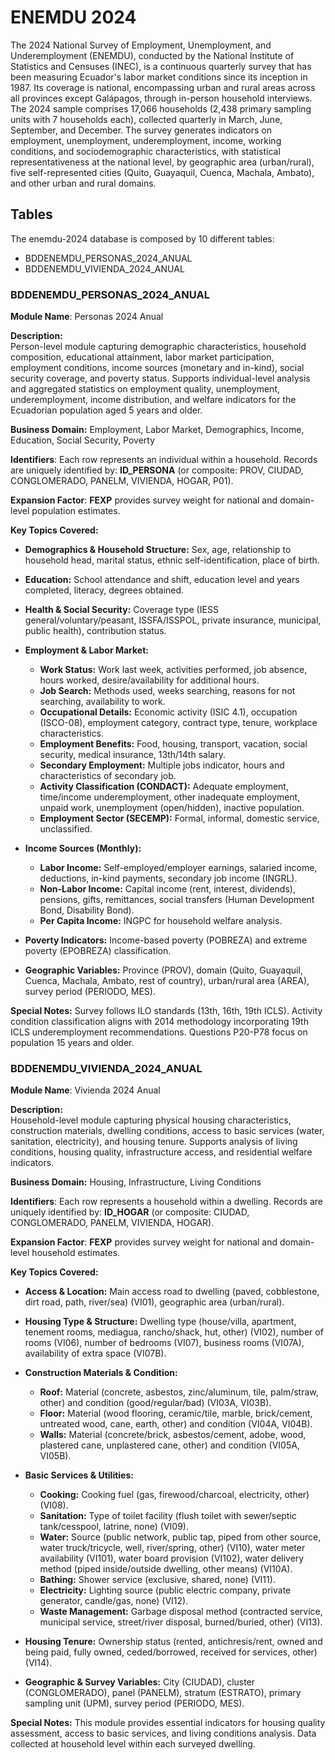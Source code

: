 # ENEMDU 2024
The 2024 National Survey of Employment, Unemployment, and Underemployment (ENEMDU), conducted by the National Institute of Statistics and Censuses (INEC), is a continuous quarterly survey that has been measuring Ecuador's labor market conditions since its inception in 1987. Its coverage is national, encompassing urban and rural areas across all provinces except Galápagos, through in-person household interviews. The 2024 sample comprises 17,066 households (2,438 primary sampling units with 7 households each), collected quarterly in March, June, September, and December. The survey generates indicators on employment, unemployment, underemployment, income, working conditions, and sociodemographic characteristics, with statistical representativeness at the national level, by geographic area (urban/rural), five self-represented cities (Quito, Guayaquil, Cuenca, Machala, Ambato), and other urban and rural domains.

## Tables
The enemdu-2024 database is composed by 10 different tables:
- BDDENEMDU_PERSONAS_2024_ANUAL
- BDDENEMDU_VIVIENDA_2024_ANUAL

### BDDENEMDU_PERSONAS_2024_ANUAL  
**Module Name**: Personas 2024 Anual  

**Description:**  
Person-level module capturing demographic characteristics, household composition, educational attainment, labor market participation, employment conditions, income sources (monetary and in-kind), social security coverage, and poverty status. Supports individual-level analysis and aggregated statistics on employment quality, unemployment, underemployment, income distribution, and welfare indicators for the Ecuadorian population aged 5 years and older.

**Business Domain:** Employment, Labor Market, Demographics, Income, Education, Social Security, Poverty

**Identifiers**: Each row represents an individual within a household. Records are uniquely identified by: **ID_PERSONA** (or composite: PROV, CIUDAD, CONGLOMERADO, PANELM, VIVIENDA, HOGAR, P01).

**Expansion Factor**: **FEXP** provides survey weight for national and domain-level population estimates.

**Key Topics Covered:**  

- **Demographics & Household Structure:** Sex, age, relationship to household head, marital status, ethnic self-identification, place of birth.

- **Education:** School attendance and shift, education level and years completed, literacy, degrees obtained.

- **Health & Social Security:** Coverage type (IESS general/voluntary/peasant, ISSFA/ISSPOL, private insurance, municipal, public health), contribution status.

- **Employment & Labor Market:**  
  - **Work Status:** Work last week, activities performed, job absence, hours worked, desire/availability for additional hours.
  - **Job Search:** Methods used, weeks searching, reasons for not searching, availability to work.
  - **Occupational Details:** Economic activity (ISIC 4.1), occupation (ISCO-08), employment category, contract type, tenure, workplace characteristics.
  - **Employment Benefits:** Food, housing, transport, vacation, social security, medical insurance, 13th/14th salary.
  - **Secondary Employment:** Multiple jobs indicator, hours and characteristics of secondary job.
  - **Activity Classification (CONDACT):** Adequate employment, time/income underemployment, other inadequate employment, unpaid work, unemployment (open/hidden), inactive population.
  - **Employment Sector (SECEMP):** Formal, informal, domestic service, unclassified.

- **Income Sources (Monthly):**  
  - **Labor Income:** Self-employed/employer earnings, salaried income, deductions, in-kind payments, secondary job income (INGRL).
  - **Non-Labor Income:** Capital income (rent, interest, dividends), pensions, gifts, remittances, social transfers (Human Development Bond, Disability Bond).
  - **Per Capita Income:** INGPC for household welfare analysis.

- **Poverty Indicators:** Income-based poverty (POBREZA) and extreme poverty (EPOBREZA) classification.

- **Geographic Variables:** Province (PROV), domain (Quito, Guayaquil, Cuenca, Machala, Ambato, rest of country), urban/rural area (AREA), survey period (PERIODO, MES).

**Special Notes:** Survey follows ILO standards (13th, 16th, 19th ICLS). Activity condition classification aligns with 2014 methodology incorporating 19th ICLS underemployment recommendations. Questions P20-P78 focus on population 15 years and older.

### BDDENEMDU_VIVIENDA_2024_ANUAL  
**Module Name**: Vivienda 2024 Anual  

**Description:**  
Household-level module capturing physical housing characteristics, construction materials, dwelling conditions, access to basic services (water, sanitation, electricity), and housing tenure. Supports analysis of living conditions, housing quality, infrastructure access, and residential welfare indicators.

**Business Domain:** Housing, Infrastructure, Living Conditions

**Identifiers**: Each row represents a household within a dwelling. Records are uniquely identified by: **ID_HOGAR** (or composite: CIUDAD, CONGLOMERADO, PANELM, VIVIENDA, HOGAR).

**Expansion Factor**: **FEXP** provides survey weight for national and domain-level household estimates.

**Key Topics Covered:**  

- **Access & Location:** Main access road to dwelling (paved, cobblestone, dirt road, path, river/sea) (VI01), geographic area (urban/rural).

- **Housing Type & Structure:** Dwelling type (house/villa, apartment, tenement rooms, mediagua, rancho/shack, hut, other) (VI02), number of rooms (VI06), number of bedrooms (VI07), business rooms (VI07A), availability of extra space (VI07B).

- **Construction Materials & Condition:**  
  - **Roof:** Material (concrete, asbestos, zinc/aluminum, tile, palm/straw, other) and condition (good/regular/bad) (VI03A, VI03B).
  - **Floor:** Material (wood flooring, ceramic/tile, marble, brick/cement, untreated wood, cane, earth, other) and condition (VI04A, VI04B).
  - **Walls:** Material (concrete/brick, asbestos/cement, adobe, wood, plastered cane, unplastered cane, other) and condition (VI05A, VI05B).

- **Basic Services & Utilities:**  
  - **Cooking:** Cooking fuel (gas, firewood/charcoal, electricity, other) (VI08).
  - **Sanitation:** Type of toilet facility (flush toilet with sewer/septic tank/cesspool, latrine, none) (VI09).
  - **Water:** Source (public network, public tap, piped from other source, water truck/tricycle, well, river/spring, other) (VI10), water meter availability (VI101), water board provision (VI102), water delivery method (piped inside/outside dwelling, other means) (VI10A).
  - **Bathing:** Shower service (exclusive, shared, none) (VI11).
  - **Electricity:** Lighting source (public electric company, private generator, candle/gas, none) (VI12).
  - **Waste Management:** Garbage disposal method (contracted service, municipal service, street/river disposal, burned/buried, other) (VI13).

- **Housing Tenure:** Ownership status (rented, antichresis/rent, owned and being paid, fully owned, ceded/borrowed, received for services, other) (VI14).

- **Geographic & Survey Variables:** City (CIUDAD), cluster (CONGLOMERADO), panel (PANELM), stratum (ESTRATO), primary sampling unit (UPM), survey period (PERIODO, MES).

**Special Notes:** This module provides essential indicators for housing quality assessment, access to basic services, and living conditions analysis. Data collected at household level within each surveyed dwelling.